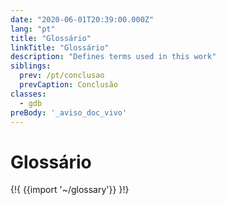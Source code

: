 ```yaml
---
date: "2020-06-01T20:39:00.000Z"
lang: "pt"
title: "Glossário"
linkTitle: "Glossário"
description: "Defines terms used in this work"
siblings:
  prev: /pt/conclusao
  prevCaption: Conclusão
classes:
  - gdb
preBody: '_aviso_doc_vivo'
---
```


# Glossário

{!{
  {{import '~/glossary'}}
}!}
